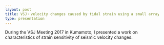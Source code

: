```yaml
---
layout: post
title: VSJ・velocity changes caused by tidal strain using a small array.
type: presentation
---
```


During the VSJ Meeting 2017 in Kumamoto, I presented a work on characteristics of strain sensitivity of seismic velocity changes.
